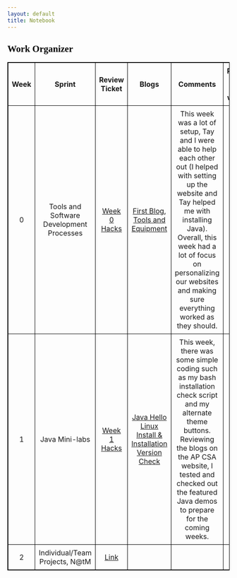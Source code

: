 ```yaml
---
layout: default
title: Notebook
---
```


<html>
<head>
<style>
  table {
    border-collapse: collapse;
    width: 100%;
    border: 1px solid black;
  }
  th, td {
    border: 1px solid black;
    padding: 8px;
    text-align: center;
  }
  .custom-font {
      font-family: "Supreme V1";
      color: black;
  }
</style>
</head>
<body>

<h2 class="custom-font">Work Organizer</h2>
</body>
</html>


| Week | Sprint                              | Review Ticket                                                        | Blogs                                                                                     | Comments                                                                                                                      | Plans for next week                                                     |
|------|-------------------------------------|----------------------------------------------------------------------|-------------------------------------------------------------------------------------------|-------------------------------------------------------------------------------------------------------------------------------|-------------------------------------------------------------------------|
| 0    | Tools and Software Development Processes | [Week 0 Hacks](https://github.com/realethantran/ethan_student/issues/1)       | [First Blog](https://ethan.nighthawkcodingsociety.com/c1.4/2023/08/20/First-Blog.html), [Tools and Equipment](https://ethan.nighthawkcodingsociety.com/2023/08/20/tools-equipment-hacks.html) | This week was a lot of setup, Tay and I were able to help each other out (I helped with setting up the website and Tay helped me with installing Java). Overall, this week had a lot of focus on personalizing our websites and making sure everything worked as they should. | |
| 1    | Java Mini-labs                      | [Week 1 Hacks](https://github.com/realethantran/ethan_student/issues/1)               |  [Java Hello](https://ethan.nighthawkcodingsociety.com/2023/08/23/java-notebook_IPYNB_2_.html)  [Linux Install & Installation Version Check](https://ethan.nighthawkcodingsociety.com/2023/08/21/linux_IPYNB_2_.html)                                                                                       | This week, there was some simple coding such as my bash installation check script and my alternate theme buttons. Reviewing the blogs on the AP CSA website, I tested and checked out the featured Java demos to prepare for the coming weeks.                                                                                                                             | |
| 2    | Individual/Team Projects, N@tM      | [Link](#)                                                            |                                                                                           |                                                                                                                               | |

